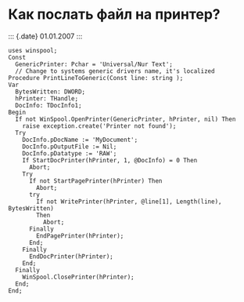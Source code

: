 Как послать файл на принтер?
============================

::: {.date}
01.01.2007
:::

    uses winspool;
    Const
      GenericPrinter: Pchar = 'Universal/Nur Text';
      // Change to systems generic drivers name, it's localized
    Procedure PrintLineToGeneric(Const line: string );
    Var
      BytesWritten: DWORD;
      hPrinter: THandle;
      DocInfo: TDocInfo1;
    Begin
      If not WinSpool.OpenPrinter(GenericPrinter, hPrinter, nil) Then
        raise exception.create('Printer not found');
      Try
        DocInfo.pDocName := 'MyDocument';
        DocInfo.pOutputFile := Nil;
        DocInfo.pDatatype := 'RAW';
        If StartDocPrinter(hPrinter, 1, @DocInfo) = 0 Then
          Abort;
        Try
          If not StartPagePrinter(hPrinter) Then
            Abort;
          try
            If not WritePrinter(hPrinter, @line[1], Length(line), BytesWritten)
            Then
              Abort;
          Finally
            EndPagePrinter(hPrinter);
          End;
        Finally
          EndDocPrinter(hPrinter);
        End;
      Finally
        WinSpool.ClosePrinter(hPrinter);
      End;
    End;
